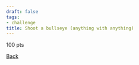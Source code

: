 ```yaml
---
draft: false
tags:
- challenge
title: Shoot a bullseye (anything with anything)
---
```

100 pts

[Back](https://shadybraden.com/jetlag) 
